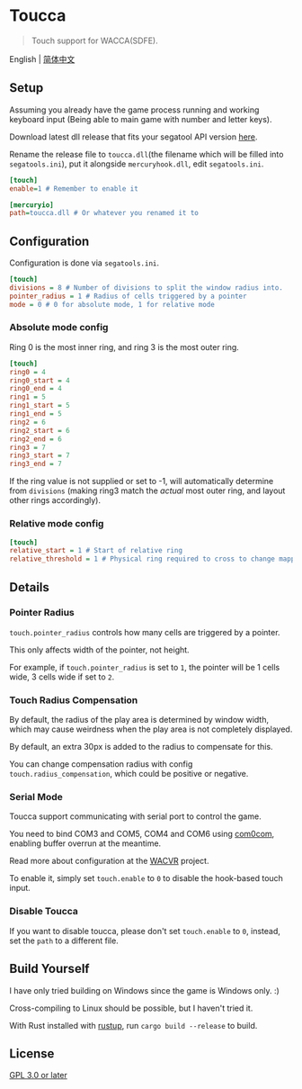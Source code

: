 # Toucca

> Touch support for WACCA(SDFE).

English | [简体中文](README.zh.md)

## Setup

Assuming you already have the game process running and working keyboard input (Being able to main game with number and letter keys).

Download latest dll release that fits your segatool API version [here](https://github.com/BlueGlassBlock/toucca/releases/latest).

Rename the release file to `toucca.dll`(the filename which will be filled into `segatools.ini`), put it alongside `mercuryhook.dll`, edit `segatools.ini`.

```ini
[touch]
enable=1 # Remember to enable it

[mercuryio]
path=toucca.dll # Or whatever you renamed it to
```

## Configuration

Configuration is done via `segatools.ini`.

```ini
[touch]
divisions = 8 # Number of divisions to split the window radius into.
pointer_radius = 1 # Radius of cells triggered by a pointer
mode = 0 # 0 for absolute mode, 1 for relative mode
```

### Absolute mode config

Ring 0 is the most inner ring, and ring 3 is the most outer ring.

```ini
[touch]
ring0 = 4
ring0_start = 4
ring0_end = 4
ring1 = 5
ring1_start = 5
ring1_end = 5
ring2 = 6
ring2_start = 6
ring2_end = 6
ring3 = 7
ring3_start = 7
ring3_end = 7
```

If the ring value is not supplied or set to -1, will automatically determine from `divisions` (making ring3 match the *actual* most outer ring, and layout other rings accordingly).

### Relative mode config

```ini
[touch]
relative_start = 1 # Start of relative ring
relative_threshold = 1 # Physical ring required to cross to change mapped ring
```

## Details

### Pointer Radius

`touch.pointer_radius` controls how many cells are triggered by a pointer.

This only affects width of the pointer, not height.

For example, if `touch.pointer_radius` is set to `1`, the pointer will be 1 cells wide, 3 cells wide if set to `2`.

### Touch Radius Compensation

By default, the radius of the play area is determined by window width, which may cause weirdness when the play area is not completely displayed.

By default, an extra 30px is added to the radius to compensate for this.

You can change compensation radius with config `touch.radius_compensation`, which could be positive or negative.

### Serial Mode

Toucca support communicating with serial port to control the game.

You need to bind COM3 and COM5, COM4 and COM6 using [com0com](https://sourceforge.net/projects/com0com/), enabling buffer overrun at the meantime.

Read more about configuration at the [WACVR](https://github.com/xiaopeng12138/WACVR#serial-not-recommended) project.

To enable it, simply set `touch.enable` to `0` to disable the hook-based touch input.

### Disable Toucca

If you want to disable toucca, please don't set `touch.enable` to `0`, instead, set the `path` to a different file.

## Build Yourself

I have only tried building on Windows since the game is Windows only. :)

Cross-compiling to Linux should be possible, but I haven't tried it.

With Rust installed with [rustup](https://rustup.rs/), run `cargo build --release` to build.

## License

[GPL 3.0 or later](LICENSE)